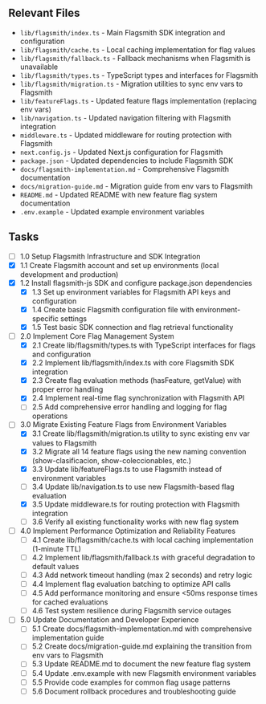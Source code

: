 ## Relevant Files

- `lib/flagsmith/index.ts` - Main Flagsmith SDK integration and configuration
- `lib/flagsmith/cache.ts` - Local caching implementation for flag values
- `lib/flagsmith/fallback.ts` - Fallback mechanisms when Flagsmith is unavailable
- `lib/flagsmith/types.ts` - TypeScript types and interfaces for Flagsmith
- `lib/flagsmith/migration.ts` - Migration utilities to sync env vars to Flagsmith
- `lib/featureFlags.ts` - Updated feature flags implementation (replacing env vars)
- `lib/navigation.ts` - Updated navigation filtering with Flagsmith integration
- `middleware.ts` - Updated middleware for routing protection with Flagsmith
- `next.config.js` - Updated Next.js configuration for Flagsmith
- `package.json` - Updated dependencies to include Flagsmith SDK
- `docs/flagsmith-implementation.md` - Comprehensive Flagsmith documentation
- `docs/migration-guide.md` - Migration guide from env vars to Flagsmith
- `README.md` - Updated README with new feature flag system documentation
- `.env.example` - Updated example environment variables

## Tasks

- [ ] 1.0 Setup Flagsmith Infrastructure and SDK Integration
- [x] 1.1 Create Flagsmith account and set up environments (local development and production)
- [x] 1.2 Install flagsmith-js SDK and configure package.json dependencies
  - [x] 1.3 Set up environment variables for Flagsmith API keys and configuration
  - [x] 1.4 Create basic Flagsmith configuration file with environment-specific settings
  - [x] 1.5 Test basic SDK connection and flag retrieval functionality
- [ ] 2.0 Implement Core Flag Management System
  - [x] 2.1 Create lib/flagsmith/types.ts with TypeScript interfaces for flags and configuration
  - [x] 2.2 Implement lib/flagsmith/index.ts with core Flagsmith SDK integration
  - [x] 2.3 Create flag evaluation methods (hasFeature, getValue) with proper error handling
  - [x] 2.4 Implement real-time flag synchronization with Flagsmith API
  - [ ] 2.5 Add comprehensive error handling and logging for flag operations
- [ ] 3.0 Migrate Existing Feature Flags from Environment Variables
  - [x] 3.1 Create lib/flagsmith/migration.ts utility to sync existing env var values to Flagsmith
  - [x] 3.2 Migrate all 14 feature flags using the new naming convention (show-clasificacion, show-coleccionables, etc.)
  - [x] 3.3 Update lib/featureFlags.ts to use Flagsmith instead of environment variables
  - [ ] 3.4 Update lib/navigation.ts to use new Flagsmith-based flag evaluation
  - [x] 3.5 Update middleware.ts for routing protection with Flagsmith integration
  - [ ] 3.6 Verify all existing functionality works with new flag system
- [ ] 4.0 Implement Performance Optimization and Reliability Features
  - [ ] 4.1 Create lib/flagsmith/cache.ts with local caching implementation (1-minute TTL)
  - [ ] 4.2 Implement lib/flagsmith/fallback.ts with graceful degradation to default values
  - [ ] 4.3 Add network timeout handling (max 2 seconds) and retry logic
  - [ ] 4.4 Implement flag evaluation batching to optimize API calls
  - [ ] 4.5 Add performance monitoring and ensure <50ms response times for cached evaluations
  - [ ] 4.6 Test system resilience during Flagsmith service outages
- [ ] 5.0 Update Documentation and Developer Experience
  - [ ] 5.1 Create docs/flagsmith-implementation.md with comprehensive implementation guide
  - [ ] 5.2 Create docs/migration-guide.md explaining the transition from env vars to Flagsmith
  - [ ] 5.3 Update README.md to document the new feature flag system
  - [ ] 5.4 Update .env.example with new Flagsmith environment variables
  - [ ] 5.5 Provide code examples for common flag usage patterns
  - [ ] 5.6 Document rollback procedures and troubleshooting guide
